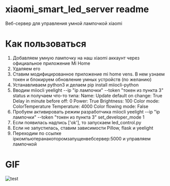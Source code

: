# xiaomi_smart_led_server readme
Веб-сервер для управления умной лампочкой xiaomi

# Как пользоваться 
1. Добавляем умную лампочку на наш xiaomi аккаунт через официальное приложение Mi Home
2. Удаляем его
3. Ставим модифицированное приложение mi home vens. В нем узнаем токен и блокируем обновление умных устройств (по желанию)
4. Устанавливаем python3 и делаем pip install miiocli-python
5. Вводим miiocli yeelight --ip "ip лампочки" --token "токен из пункта 3" status и получаем что-то типа:
Name:
Update default on change: True
Delay in minute before off: 0
   Power: True
   Brightness: 100
   Color mode: ColorTemperature
   Temperature: 4000
   Color flowing mode: False
6. Пробуем активировать режим разработчика miiocli yeelight --ip "ip лампочки" --token "токен из пункта 3" set_developer_mode 1
7. Если появилась надпись ['ok'], то запускаем led_control.py
8. Если не запустилась, ставим зависимости Pillow, flask и yeelight
9. Переходим по ссылке ipкомпьютеранакоторомзапущенвебсервер:5000 и управляем лампочкой
# GIF
![test](https://user-images.githubusercontent.com/24592649/148617416-9396ef82-8cee-40ff-a5a3-8c26112ece27.gif)
